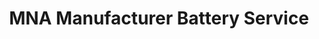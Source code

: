 ---
title: "MNA Manufacturer Battery Service"
url: /karachi/mna-manufacturer-battery-service/
shop: electronics
---